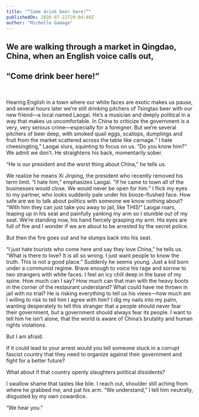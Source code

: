 ```yaml
---
title: "“Come drink beer here!”"
publishedOn: 2020-07-22T20:04:40Z
author: "Michelle Gamage"
---
```


## We are walking through a market in Qingdao, China, when an English voice calls out,

## “Come drink beer here!”

‍

Hearing English in a town where our white faces are exotic makes us pause, and several hours later we’re still drinking pitchers of Tsingtao beer with our new friend—a local named Laogai.
He’s a musician and deeply political in a way that makes us uncomfortable. In China to criticize the government is a very, very serious crime—especially for a foreigner.
But we’re several pitchers of beer deep, with smoked quail eggs, scallops, dumplings and fruit from the market scattered across the table like carnage.“
I hate cheesingting,” Laogai slurs, squinting to focus on us. “Do you know him?”
We admit we don’t.
He straightens his back, momentarily sober.

“He is our president and the worst thing about China,” he tells us.

We realize he means Xi Jinping, the president who recently removed his term limit.
“I hate him,” emphasizes Laogai. “If he came to town all of the businesses would close. We would never be open for him.”
I flick my eyes to my partner, who looks suddenly pale under his booze-flushed face. How safe are we to talk about politics with someone we know nothing about?
“With him they can just take you away to jail, like THIS!” Laogai roars, leaping up in his seat and painfully yanking my arm so I stumble out of my seat.
We’re standing now, his hand fiercely grasping my arm. His eyes are full of fire and I wonder if we are about to be arrested by the secret police.

But then the fire goes out and
he slumps back into his seat.

“I just hate tourists who come here and say they love China,” he tells us. “What is there to love? It is all so wrong. I just want people to know the truth. This is not a good place.”
Suddenly he seems young. Just a kid born under a communist regime. Brave enough to voice his rage and sorrow to two strangers with white faces.
I feel an icy chill deep in the base of my spine. How much can I say? How much can that man with the heavy boots in the corner of the restaurant understand? What could have me thrown in jail with no trial?
He is risking everything to tell us his views—how much am I willing to risk to tell him I agree with him? I dig my nails into my palm, wanting desperately to tell this stranger that a people should never fear their government, but a government should always fear its people. I want to tell him he isn’t alone, that the world is aware of China’s brutality and human rights violations.

But I am afraid.

If it could lead to your arrest would you tell someone stuck in a corrupt fascist country that they need to organize against their government and fight for a better future?

What about if that country openly
slaughters political dissidents?

I swallow shame that tastes like bile.
I reach out, shoulder still aching from where he grabbed me, and pat his arm.
“We understand,” I tell him neutrally, disgusted by my own cowardice.

“We hear you.”

‍
